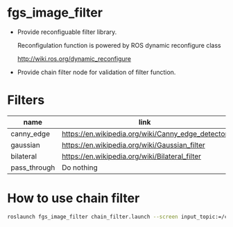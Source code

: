 # fgs_image_filter

- Provide reconfiguable filter library.

  Reconfigulation function is powered by ROS dynamic reconfigure class

  <http://wiki.ros.org/dynamic_reconfigure>

- Provide chain filter node for validation of filter function.


# Filters

| name | link |
| ---- | ---- |
| canny_edge | <https://en.wikipedia.org/wiki/Canny_edge_detector> |
| gaussian | <https://en.wikipedia.org/wiki/Gaussian_filter> |
| bilateral | <https://en.wikipedia.org/wiki/Bilateral_filter> |
| pass_through | Do nothing |

# How to use chain filter

  ```bash
  roslaunch fgs_image_filter chain_filter.launch --screen input_topic:=/cv_camera/image_raw default_chain_num:=3
  ```
